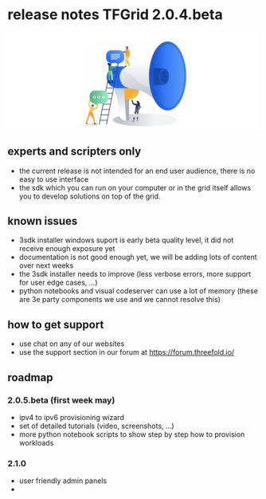 # release notes TFGrid 2.0.4.beta

![](img/releasenotes.png)

## experts and scripters only

- the current release is not intended for an end user audience, there is no easy to use interface
- the sdk which you can run on your computer or in the grid itself allows you to develop solutions on top of the grid.

## known issues

- 3sdk installer windows suport is early beta quality level, it did not receive enough exposure yet
- documentation is not good enough yet, we will be adding lots of content over next weeks
- the 3sdk installer needs to improve (less verbose errors, more support for user edge cases, ...)
- python notebooks and visual codeserver can use a lot of memory (these are 3e party components we use and we cannot resolve this)

## how to get support

- use chat on any of our websites
- use the support section in our forum at https://forum.threefold.io/

## roadmap 

### 2.0.5.beta (first week may)

- ipv4 to ipv6 provisioning wizard
- set of detailed tutorials (video, screenshots, ...)
- more python notebook scripts to show step by step how to provision workloads

### 2.1.0

- user friendly admin panels
- 
